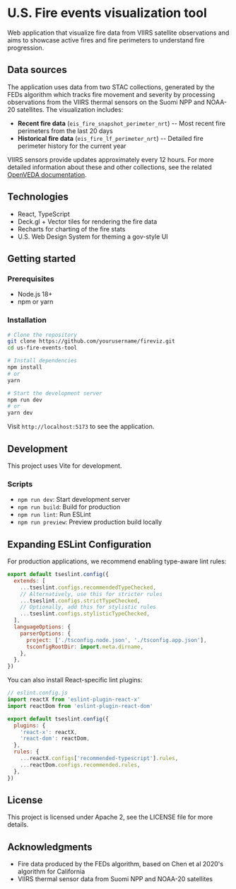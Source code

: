 # U.S. Fire events visualization tool

Web application that visualize fire data from VIIRS satellite observations and aims to showcase active fires and fire perimeters to understand fire progression.

## Data sources

The application uses data from two STAC collections, generated by the FEDs algorithm which tracks fire movement and severity by processing observations from the VIIRS thermal sensors on the Suomi NPP and NOAA-20 satellites. The visualization includes:

- **Recent fire data** (`eis_fire_snapshot_perimeter_nrt`) -- Most recent fire perimeters from the last 20 days
- **Historical fire data** (`eis_fire_lf_perimeter_nrt`) -- Detailed fire perimeter history for the current year

VIIRS sensors provide updates approximately every 12 hours. For more detailed information about these and other collections, see the related [OpenVEDA documentation](https://docs.openveda.cloud/user-guide/notebooks/tutorials/mapping-fires.html#collection-information).

## Technologies

- React, TypeScript
- Deck.gl + Vector tiles for rendering the fire data
- Recharts for charting of the fire stats
- U.S. Web Design System for theming a gov-style UI

## Getting started

### Prerequisites

- Node.js 18+
- npm or yarn

### Installation

```bash
# Clone the repository
git clone https://github.com/yourusername/fireviz.git
cd us-fire-events-tool

# Install dependencies
npm install
# or
yarn

# Start the development server
npm run dev
# or
yarn dev
```

Visit `http://localhost:5173` to see the application.

## Development

This project uses Vite for development.

### Scripts

- `npm run dev`: Start development server
- `npm run build`: Build for production
- `npm run lint`: Run ESLint
- `npm run preview`: Preview production build locally

## Expanding ESLint Configuration

For production applications, we recommend enabling type-aware lint rules:

```js
export default tseslint.config({
  extends: [
    ...tseslint.configs.recommendedTypeChecked,
    // Alternatively, use this for stricter rules
    ...tseslint.configs.strictTypeChecked,
    // Optionally, add this for stylistic rules
    ...tseslint.configs.stylisticTypeChecked,
  ],
  languageOptions: {
    parserOptions: {
      project: ['./tsconfig.node.json', './tsconfig.app.json'],
      tsconfigRootDir: import.meta.dirname,
    },
  },
})
```

You can also install React-specific lint plugins:

```js
// eslint.config.js
import reactX from 'eslint-plugin-react-x'
import reactDom from 'eslint-plugin-react-dom'

export default tseslint.config({
  plugins: {
    'react-x': reactX,
    'react-dom': reactDom,
  },
  rules: {
    ...reactX.configs['recommended-typescript'].rules,
    ...reactDom.configs.recommended.rules,
  },
})
```

## License

This project is licensed under Apache 2, see the LICENSE file for more details.

## Acknowledgments

- Fire data produced by the FEDs algorithm, based on Chen et al 2020's algorithm for California
- VIIRS thermal sensor data from Suomi NPP and NOAA-20 satellites